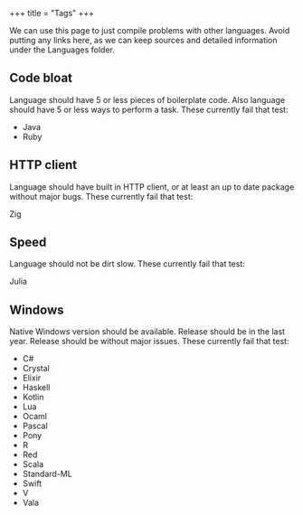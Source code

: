 +++
title = "Tags"
+++

We can use this page to just compile problems with other languages. Avoid
putting any links here, as we can keep sources and detailed information under
the Languages folder.

## Code bloat

Language should have 5 or less pieces of boilerplate code. Also language should
have 5 or less ways to perform a task. These currently fail that test:

- Java
- Ruby

## HTTP client

Language should have built in HTTP client, or at least an up to date package
without major bugs. These currently fail that test:

Zig

## Speed

Language should not be dirt slow. These currently fail that test:

Julia

## Windows

Native Windows version should be available. Release should be in the last year.
Release should be without major issues. These currently fail that test:

- C#
- Crystal
- Elixir
- Haskell
- Kotlin
- Lua
- Ocaml
- Pascal
- Pony
- R
- Red
- Scala
- Standard-ML
- Swift
- V
- Vala
